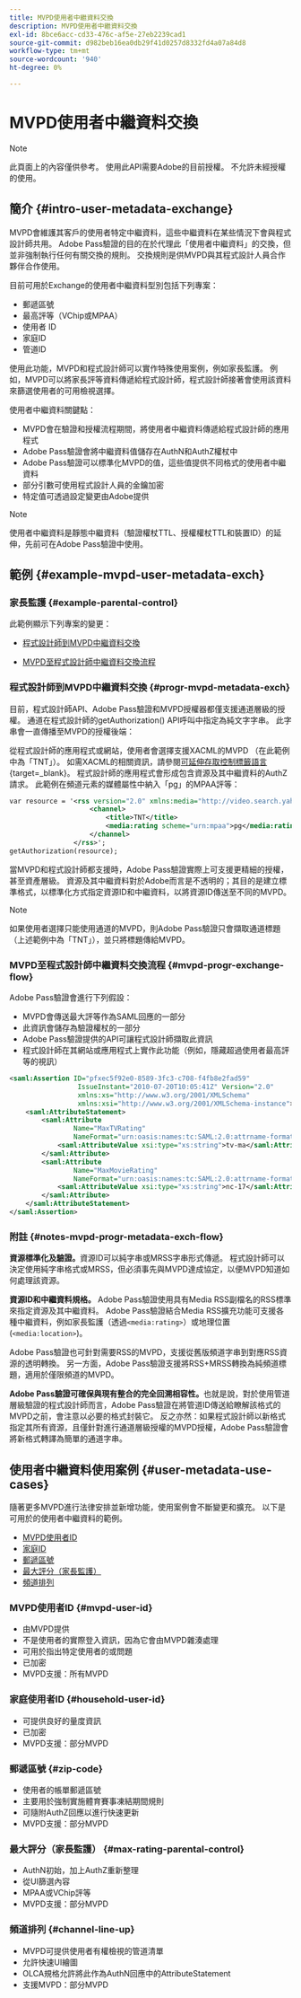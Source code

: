 ```yaml
---
title: MVPD使用者中繼資料交換
description: MVPD使用者中繼資料交換
exl-id: 8bce6acc-cd33-476c-af5e-27eb2239cad1
source-git-commit: d982beb16ea0db29f41d0257d8332fd4a07a84d8
workflow-type: tm+mt
source-wordcount: '940'
ht-degree: 0%

---
```


# MVPD使用者中繼資料交換

>[!NOTE]
>
>此頁面上的內容僅供參考。 使用此API需要Adobe的目前授權。 不允許未經授權的使用。

## 簡介 {#intro-user-metadata-exchange}

MVPD會維護其客戶的使用者特定中繼資料，這些中繼資料在某些情況下會與程式設計師共用。 Adobe Pass驗證的目的在於代理此「使用者中繼資料」的交換，但並非強制執行任何有關交換的規則。 交換規則是供MVPD與其程式設計人員合作夥伴合作使用。

目前可用於Exchange的使用者中繼資料型別包括下列專案：

* 郵遞區號
* 最高評等（VChip或MPAA）
* 使用者 ID
* 家庭ID
* 管道ID

使用此功能，MVPD和程式設計師可以實作特殊使用案例，例如家長監護。 例如，MVPD可以將家長評等資料傳遞給程式設計師，程式設計師接著會使用該資料來篩選使用者的可用檢視選擇。

使用者中繼資料關鍵點：

* MVPD會在驗證和授權流程期間，將使用者中繼資料傳遞給程式設計師的應用程式
* Adobe Pass驗證會將中繼資料值儲存在AuthN和AuthZ權杖中
* Adobe Pass驗證可以標準化MVPD的值，這些值提供不同格式的使用者中繼資料
* 部分引數可使用程式設計人員的金鑰加密
* 特定值可透過設定變更由Adobe提供

>[!NOTE]
>
>使用者中繼資料是靜態中繼資料（驗證權杖TTL、授權權杖TTL和裝置ID）的延伸，先前可在Adobe Pass驗證中使用。

## 範例 {#example-mvpd-user-metadata-exch}

### 家長監護 {#example-parental-control}

此範例顯示下列專案的變更：

* [程式設計師到MVPD中繼資料交換](#progr-mvpd-metadata-exch)

* [MVPD至程式設計師中繼資料交換流程](#mvpd-progr-exchange-flow)

### 程式設計師到MVPD中繼資料交換 {#progr-mvpd-metadata-exch}

目前，程式設計師API、Adobe Pass驗證和MVPD授權器都僅支援通道層級的授權。 通道在程式設計師的getAuthorization() API呼叫中指定為純文字字串。 此字串會一直傳播至MVPD的授權後端：

從程式設計師的應用程式或網站，使用者會選擇支援XACML的MVPD （在此範例中為「TNT」）。 如需XACML的相關資訊，請參閱[可延伸存取控制標籤語言](https://en.wikipedia.org/wiki/XACML){target=_blank}。
程式設計師的應用程式會形成包含資源及其中繼資料的AuthZ請求。  此範例在頻道元素的媒體屬性中納入「pg」的MPAA評等：

```XML
var resource = '<rss version="2.0" xmlns:media="http://video.search.yahoo.com/mrss/">
                    <channel> 
                        <title>TNT</title> 
                        <media:rating scheme="urn:mpaa">pg</media:rating>
                    </channel>
                </rss>';
getAuthorization(resource);
```

當MVPD和程式設計師都支援時，Adobe Pass驗證實際上可支援更精細的授權，甚至資產層級。 資源及其中繼資料對於Adobe而言是不透明的；其目的是建立標準格式，以標準化方式指定資源ID和中繼資料，以將資源ID傳送至不同的MVPD。

>[!NOTE]
>
>如果使用者選擇只能使用通道的MVPD，則Adobe Pass驗證只會擷取通道標題（上述範例中為「TNT」），並只將標題傳給MVPD。

### MVPD至程式設計師中繼資料交換流程 {#mvpd-progr-exchange-flow}

Adobe Pass驗證會進行下列假設：

* MVPD會傳送最大評等作為SAML回應的一部分
* 此資訊會儲存為驗證權杖的一部分
* Adobe Pass驗證提供的API可讓程式設計師擷取此資訊
* 程式設計師在其網站或應用程式上實作此功能（例如，隱藏超過使用者最高評等的視訊）

```XML
<saml:Assertion ID="pfxec5f92e0-8589-3fc3-c708-f4fb8e2fad59"
                 IssueInstant="2010-07-20T10:05:41Z" Version="2.0"
                 xmlns:xs="http://www.w3.org/2001/XMLSchema"
                 xmlns:xsi="http://www.w3.org/2001/XMLSchema-instance">
    <saml:AttributeStatement>
        <saml:Attribute
                Name="MaxTVRating"
                NameFormat="urn:oasis:names:tc:SAML:2.0:attrname-format:basic">
            <saml:AttributeValue xsi:type="xs:string">tv-ma</saml:AttributeValue>
        </saml:Attribute>
        <saml:Attribute
                Name="MaxMovieRating"
                NameFormat="urn:oasis:names:tc:SAML:2.0:attrname-format:basic">
            <saml:AttributeValue xsi:type="xs:string">nc-17</saml:AttributeValue>
        </saml:Attribute>
    </saml:AttributeStatement>
</saml:Assertion>
```

### 附註 {#notes-mvpd-progr-metadata-exch-flow}

**資源標準化及驗證。**&#x200B;資源ID可以純字串或MRSS字串形式傳遞。 程式設計師可以決定使用純字串格式或MRSS，但必須事先與MVPD達成協定，以便MVPD知道如何處理該資源。

**資源ID和中繼資料規格。** Adobe Pass驗證使用具有Media RSS副檔名的RSS標準來指定資源及其中繼資料。 Adobe Pass驗證結合Media RSS擴充功能可支援各種中繼資料，例如家長監護（透過`<media:rating>`）或地理位置(`<media:location>`)。

Adobe Pass驗證也可針對需要RSS的MVPD，支援從舊版頻道字串到對應RSS資源的透明轉換。 另一方面，Adobe Pass驗證支援將RSS+MRSS轉換為純頻道標題，適用於僅限頻道的MVPD。

**Adobe Pass驗證可確保與現有整合的完全回溯相容性。**&#x200B;也就是說，對於使用管道層級驗證的程式設計師而言，Adobe Pass驗證在將管道ID傳送給瞭解該格式的MVPD之前，會注意以必要的格式封裝它。 反之亦然：如果程式設計師以新格式指定其所有資源，且僅針對進行通道層級授權的MVPD授權，Adobe Pass驗證會將新格式轉譯為簡單的通道字串。

## 使用者中繼資料使用案例 {#user-metadata-use-cases}

隨著更多MVPD進行法律安排並新增功能，使用案例會不斷變更和擴充。 以下是可用於的使用者中繼資料的範例。

* [MVPD使用者ID](#mvpd-user-id)
* [家庭ID](#household-user-id)
* [郵遞區號](#zip-code)
* [最大評分（家長監護）](#max-rating-parental-control)
* [頻道排列](#channel-line-up)

### MVPD使用者ID {#mvpd-user-id}

* 由MVPD提供
* 不是使用者的實際登入資訊，因為它會由MVPD雜湊處理
* 可用於指出特定使用者的或問題
* 已加密
* MVPD支援：所有MVPD

### 家庭使用者ID {#household-user-id}

* 可提供良好的量度資訊
* 已加密
* MVPD支援：部分MVPD

### 郵遞區號 {#zip-code}

* 使用者的帳單郵遞區號
* 主要用於強制實施體育賽事凍結期間規則
* 可隨附AuthZ回應以進行快速更新
* MVPD支援：部分MVPD

### 最大評分（家長監護） {#max-rating-parental-control}

* AuthN初始，加上AuthZ重新整理
* 從UI篩選內容
* MPAA或VChip評等
* MVPD支援：部分MVPD

### 頻道排列 {#channel-line-up}

* MVPD可提供使用者有權檢視的管道清單
* 允許快速UI繪圖
* OLCA規格允許將此作為AuthN回應中的AttributeStatement
* 支援MVPD：部分MVPD

<!--
>[!RELATEDINFORMATION]
>
>* [Proxy MVPD Web Service](/help/authentication/proxy-mvpd-webserv.md)
>* [Content Metadata Exhange](/help/authentication/mvpd-content-metadata-exchange.md)
>* [OLCA AuthN / AuthZ Specification](https://www.cablelabs.com/specifications/CL-SP-AUTH1.0-I04-120621.pdf){target=_blank}
>* [User Metadata (Programmer Integration Guide)](/help/authentication/user-metadata-feature.md)
-->
